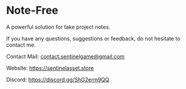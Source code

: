 # Note-Free
A powerful solution for take project notes.



If you have any questions, suggestions or feedback, do not hesitate to contact me.

Contact 
Mail: contact.sentinelgame@gmail.com 

Website: https://sentinelasset.store

Discord: https://discord.gg/ShG2erm9QQ

